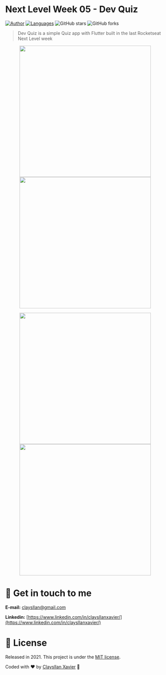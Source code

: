 # Next Level Week 05 - Dev Quiz

[![Author](https://img.shields.io/badge/author-ClaysllanXavier-AD1256?style=flat-square)](https://github.com/claysllanxavier)
[![Languages](https://img.shields.io/github/languages/count/claysllanxaavier/estudo_flutter/devquiz?color=%23AD1256&style=flat-square)](#)
![GitHub stars](https://img.shields.io/github/stars/claysllanxaavier/estudo_flutter/devquiz?style=flat-square)
![GitHub forks](https://img.shields.io/github/forks/claysllanxaavier/estudo_flutter/devquiz?style=flat-square)

> Dev Quiz is a simple Quiz app with Flutter built in the last Rocketseat Next Level week

<p align="center">
  <img align="center" src="/devquiz/.github/screen01.jpg" width="415" border="0">
  <img align="center" src="/devquiz/.github/screen02.jpg" width="415" border="0">
</p>
<p align="center">
  <img align="center" src="/devquiz/.github/screen03.jpg" width="415" border="0">
  <img align="center" src="/devquiz/.github/screen04.jpg" width="415" border="0">
</p>

# :postbox: Get in touch to me


**E-mail:** claysllan@gmail.com

**Linkedin:** [https://www.linkedin.com/in/claysllanxavier/](https://www.linkedin.com/in/claysllanxavier/)

# :closed_book: License

Released in 2021.
This project is under the [MIT license](https://opensource.org/licenses/MIT).

Coded with :heart: by [Claysllan Xavier](https://github.com/claysllanxavier) 🚀